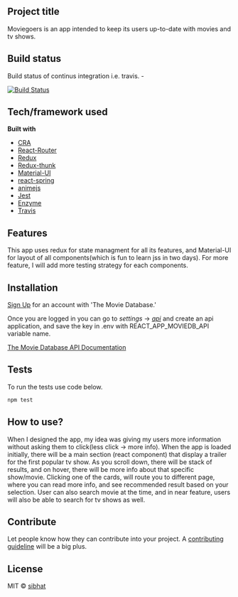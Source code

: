 ## Project title

Moviegoers is an app intended to keep its users up-to-date with movies and tv shows.

## Build status

Build status of continus integration i.e. travis. -

[![Build Status](https://travis-ci.com/sibhat/moviegoers.svg?branch=master)](https://travis-ci.com/sibhat/moviegoers)

## Tech/framework used

<b>Built with</b>

-   [CRA](https://facebook.github.io/create-react-app)
-   [React-Router](https://reacttraining.com/react-router/web/guides/quick-start)
-   [Redux](https://redux.js.org)
-   [Redux-thunk](https://github.com/reduxjs/redux-thunk)
-   [Material-UI](https://material-ui.com)
-   [react-spring](https://react-spring.surge.sh)
-   [animejs](https://animejs.com)
-   [Jest](https://jestjs.io)
-   [Enzyme](https://airbnb.io/enzyme)
-   [Travis](https://travis-ci.com)

## Features

This app uses redux for state managment for all its features, and Material-UI for layout of all components(which is fun to learn jss in two days). For more feature, I will add more testing strategy for each components.

## Installation

[Sign Up](https://www.themoviedb.org/account/signup) for an account with 'The Movie Database.'

Once you are logged in you can go to _settings_ -> [_api_](https://www.themoviedb.org/settings/api) and create an api application, and save the key in .env with REACT_APP_MOVIEDB_API variable name.

[The Movie Database API Documentation](https://developers.themoviedb.org/3/getting-started/introduction)

## Tests

To run the tests use code below.

```js
npm test
```

## How to use?

When I designed the app, my idea was giving my users more information without asking them to click(less click -> more info). When the app is loaded initially, there will be a main section (react component) that display a trailer for the first popular tv show. As you scroll down, there will be stack of results, and on hover, there will be more info about that specific show/movie. Clicking one of the cards, will route you to different page, where you can read more info, and see recommended result based on your selection.
User can also search movie at the time, and in near feature, users will also be able to search for tv shows as well.

## Contribute

Let people know how they can contribute into your project. A [contributing guideline](https://github.com/zulip/zulip-electron/blob/master/CONTRIBUTING.md) will be a big plus.

## License

MIT © [sibhat](https://github.com/sibhat)

